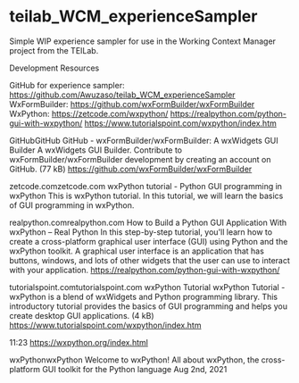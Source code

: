 # teilab_WCM_experienceSampler
Simple WIP experience sampler for use in the Working Context Manager project from the TEILab.

Development Resources

GitHub for experience sampler:
https://github.com/Awuzaso/teilab_WCM_experienceSampler
WxFormBuilder:
https://github.com/wxFormBuilder/wxFormBuilder
WxPython:
https://zetcode.com/wxpython/
https://realpython.com/python-gui-with-wxpython/
https://www.tutorialspoint.com/wxpython/index.htm

GitHubGitHub
GitHub - wxFormBuilder/wxFormBuilder: A wxWidgets GUI Builder
A wxWidgets GUI Builder. Contribute to wxFormBuilder/wxFormBuilder development by creating an account on GitHub. (77 kB)
https://github.com/wxFormBuilder/wxFormBuilder


zetcode.comzetcode.com
wxPython tutorial - Python GUI programming in wxPython
This is wxPython tutorial. In this tutorial, we will learn the basics of
GUI programming in wxPython.

realpython.comrealpython.com
How to Build a Python GUI Application With wxPython – Real Python
In this step-by-step tutorial, you'll learn how to create a cross-platform graphical user interface (GUI) using Python and the wxPython toolkit. A graphical user interface is an application that has buttons, windows, and lots of other widgets that the user can use to interact with your application.
https://realpython.com/python-gui-with-wxpython/


tutorialspoint.comtutorialspoint.com
wxPython Tutorial
wxPython Tutorial - wxPython is a blend of wxWidgets and Python programming library. This introductory tutorial provides the basics of GUI programming and helps you create desktop GUI applications. (4 kB)
https://www.tutorialspoint.com/wxpython/index.htm

11:23
https://wxpython.org/index.html

wxPythonwxPython
Welcome to wxPython!
All about wxPython, the cross-platform GUI toolkit for the Python language
Aug 2nd, 2021









